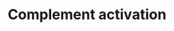 ---
annotations:
- id: PW:0000503
  parent: regulatory pathway
  type: Pathway Ontology
  value: classical complement pathway
authors:
- Nsalomonis
- MaintBot
- Khanspers
- Michiel
- Christine Chichester
- Mkutmon
- AlexanderPico
- Egonw
- Eweitz
description: 'The complement system is a biochemical cascade that helps, or complements,
  the ability of antibodies to clear pathogens from an organism. It is part of the
  immune system called the innate immune system that is not adaptable and does not
  change over the course of an individual''s lifetime. However, it can be recruited
  and brought into action by the adaptive immune system. The Classical pathway of
  activation of the complement system is a group of blood proteins that mediate the
  specific antibody response. [source: Wikipedia]  The Classical pathway begins with
  circulating C1Q binding to an antigen on the surface of a pathogen, which goes on
  to active and recruit 2 copies of each C1R and C1S, forming a C1 complex. The activated
  C1 complex cleaves C2 and C4. Activated cleavage products C2A and C4B combine to
  form  C3 convertase, which cleaves C3. The cleavage product C3B joins the complex
  to form C5 convertase, which cleaves C5. The cleavage product C5B joins C6, C7,
  C8 and multiple copies of C9 to form the Membrane Attack Complex, which forms a
  channel for water to flood into the target cell, leading to osmotic lysis. The Decay
  accelerating factor (DAF) inhibits C3 convertase.  The Lectin pathway involves mannose-binding
  lectin (MBL) binding the surface of the pathogen instead of C1Q. MBL-associated
  serine proteases MASP1 and MASP1 can cleave C2 and C4 in place of the C1 complex,
  leading to the formation of C3 convertase and the subsequent cascade.  The Alternative
  pathway relies on the spontaneous hydrolysis of C3 and the cleavage of factor B
  (CFB) by factor D (CFD), which form an alternative C3 convertase stabilized by factor
  P (CFP). Additional copies of the cleavage product C3B are recruited to the complex,
  resulting in an alternative C5 convertase, which cleaves C5 and contributes C5B
  to the formation of the Membrane Attack Complex.  Proteins on this pathway have
  targeted assays available via the [https://assays.cancer.gov/available_assays?wp_id=WP545
  CPTAC Assay Portal]'
last-edited: 2021-05-14
organisms:
- Homo sapiens
redirect_from:
- /index.php/Pathway:WP545
- /instance/WP545
revision: null
schema-jsonld:
- '@context': https://schema.org/
  '@id': https://wikipathways.github.io/pathways/WP545.html
  '@type': Dataset
  creator:
    '@type': Organization
    name: WikiPathways
  description: 'The complement system is a biochemical cascade that helps, or complements,
    the ability of antibodies to clear pathogens from an organism. It is part of the
    immune system called the innate immune system that is not adaptable and does not
    change over the course of an individual''s lifetime. However, it can be recruited
    and brought into action by the adaptive immune system. The Classical pathway of
    activation of the complement system is a group of blood proteins that mediate
    the specific antibody response. [source: Wikipedia]  The Classical pathway begins
    with circulating C1Q binding to an antigen on the surface of a pathogen, which
    goes on to active and recruit 2 copies of each C1R and C1S, forming a C1 complex.
    The activated C1 complex cleaves C2 and C4. Activated cleavage products C2A and
    C4B combine to form  C3 convertase, which cleaves C3. The cleavage product C3B
    joins the complex to form C5 convertase, which cleaves C5. The cleavage product
    C5B joins C6, C7, C8 and multiple copies of C9 to form the Membrane Attack Complex,
    which forms a channel for water to flood into the target cell, leading to osmotic
    lysis. The Decay accelerating factor (DAF) inhibits C3 convertase.  The Lectin
    pathway involves mannose-binding lectin (MBL) binding the surface of the pathogen
    instead of C1Q. MBL-associated serine proteases MASP1 and MASP1 can cleave C2
    and C4 in place of the C1 complex, leading to the formation of C3 convertase and
    the subsequent cascade.  The Alternative pathway relies on the spontaneous hydrolysis
    of C3 and the cleavage of factor B (CFB) by factor D (CFD), which form an alternative
    C3 convertase stabilized by factor P (CFP). Additional copies of the cleavage
    product C3B are recruited to the complex, resulting in an alternative C5 convertase,
    which cleaves C5 and contributes C5B to the formation of the Membrane Attack Complex.  Proteins
    on this pathway have targeted assays available via the [https://assays.cancer.gov/available_assays?wp_id=WP545
    CPTAC Assay Portal]'
  keywords:
  - C1QA
  - C1QB
  - C1QG
  - C1R
  - C1S
  - C2
  - C2A
  - C3
  - C3B
  - C4A
  - C4B
  - C5
  - C5B
  - C6
  - C7
  - C8A
  - C8B
  - C8G
  - C9
  - CFB
  - CFBb
  - CFD
  - CFP
  - DAF
  - H2O
  - MASP1
  - MASP2
  license: CC0
  name: Complement activation
seo: CreativeWork
title: Complement activation
wpid: WP545
---
